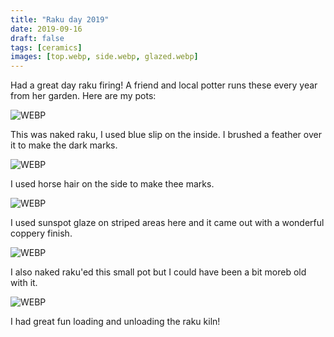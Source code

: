 ```yaml
---
title: "Raku day 2019"
date: 2019-09-16
draft: false
tags: [ceramics]
images: [top.webp, side.webp, glazed.webp]
---
```


Had a great day raku firing! A friend and local potter runs these every year from her garden. Here are my pots:

![WEBP](top.webp "Top down")

This was naked raku, I used blue slip on the inside. I brushed a feather over it to make the dark marks.

![WEBP](side.webp "Side of pot")

I used horse hair on the side to make thee marks.

![WEBP](glazed.webp "Glazed")

I used sunspot glaze on striped areas here and it came out with a wonderful coppery finish.

![WEBP](small_pot.webp "Small pot")

I also naked raku'ed this small pot but I could have been a bit moreb old with it.

![WEBP](me.webp "Me")

I had great fun loading and unloading the raku kiln!
